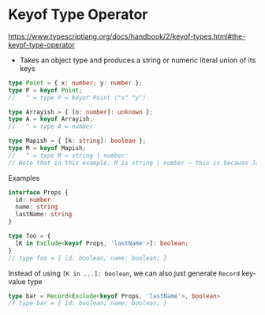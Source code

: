 # Keyof Type Operator

https://www.typescriptlang.org/docs/handbook/2/keyof-types.html#the-keyof-type-operator

- Takes an object type and produces a string or numeric literal union of its keys

```typescript
type Point = { x: number; y: number };
type P = keyof Point;
//   ^ = type P = keyof Point ("x" "y")

type Arrayish = { [n: number]: unknown };
type A = keyof Arrayish;
//   ^ = type A = number

type Mapish = { [k: string]: boolean };
type M = keyof Mapish;
//   ^ = type M = string | number'
// Note that in this example, M is string | number — this is because JavaScript object keys are always coerced to a string, so obj[0] is always the same as obj["0"].
```


Examples

```typescript
interface Props {
  id: number
  name: string
  lastName: string
}

type foo = {
  [K in Exclude<keyof Props, 'lastName'>]: boolean;
}
// type foo = { id: boolean; name: boolean; }
```

Instead of using `[K in ...]: boolean`, we can also just generate `Record` key-value type
```typescript
type bar = Record<Exclude<keyof Props, 'lastName'>, boolean>
// type bar = { id: boolean; name: boolean; }
```
